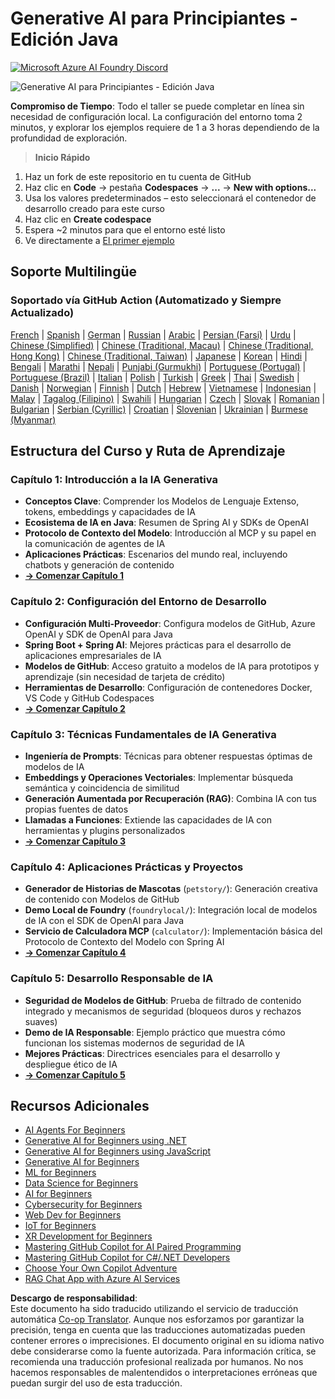 <!--
CO_OP_TRANSLATOR_METADATA:
{
  "original_hash": "63b6426b88f6f56398ca3f1fbfc30889",
  "translation_date": "2025-07-29T14:14:24+00:00",
  "source_file": "README.md",
  "language_code": "es"
}
-->
# Generative AI para Principiantes - Edición Java
[![Microsoft Azure AI Foundry Discord](https://dcbadge.limes.pink/api/server/ByRwuEEgH4)](https://discord.com/invite/ByRwuEEgH4)

![Generative AI para Principiantes - Edición Java](../../translated_images/beg-genai-series.8b48be9951cc574c25f8a3accba949bfd03c2f008e2c613283a1b47316fbee68.es.png)

**Compromiso de Tiempo**: Todo el taller se puede completar en línea sin necesidad de configuración local. La configuración del entorno toma 2 minutos, y explorar los ejemplos requiere de 1 a 3 horas dependiendo de la profundidad de exploración.

> **Inicio Rápido**

1. Haz un fork de este repositorio en tu cuenta de GitHub
2. Haz clic en **Code** → pestaña **Codespaces** → **...** → **New with options...**
3. Usa los valores predeterminados – esto seleccionará el contenedor de desarrollo creado para este curso
4. Haz clic en **Create codespace**
5. Espera ~2 minutos para que el entorno esté listo
6. Ve directamente a [El primer ejemplo](./02-SetupDevEnvironment/README.md#step-2-create-a-github-personal-access-token)

## Soporte Multilingüe

### Soportado vía GitHub Action (Automatizado y Siempre Actualizado)

[French](../fr/README.md) | [Spanish](./README.md) | [German](../de/README.md) | [Russian](../ru/README.md) | [Arabic](../ar/README.md) | [Persian (Farsi)](../fa/README.md) | [Urdu](../ur/README.md) | [Chinese (Simplified)](../zh/README.md) | [Chinese (Traditional, Macau)](../mo/README.md) | [Chinese (Traditional, Hong Kong)](../hk/README.md) | [Chinese (Traditional, Taiwan)](../tw/README.md) | [Japanese](../ja/README.md) | [Korean](../ko/README.md) | [Hindi](../hi/README.md) | [Bengali](../bn/README.md) | [Marathi](../mr/README.md) | [Nepali](../ne/README.md) | [Punjabi (Gurmukhi)](../pa/README.md) | [Portuguese (Portugal)](../pt/README.md) | [Portuguese (Brazil)](../br/README.md) | [Italian](../it/README.md) | [Polish](../pl/README.md) | [Turkish](../tr/README.md) | [Greek](../el/README.md) | [Thai](../th/README.md) | [Swedish](../sv/README.md) | [Danish](../da/README.md) | [Norwegian](../no/README.md) | [Finnish](../fi/README.md) | [Dutch](../nl/README.md) | [Hebrew](../he/README.md) | [Vietnamese](../vi/README.md) | [Indonesian](../id/README.md) | [Malay](../ms/README.md) | [Tagalog (Filipino)](../tl/README.md) | [Swahili](../sw/README.md) | [Hungarian](../hu/README.md) | [Czech](../cs/README.md) | [Slovak](../sk/README.md) | [Romanian](../ro/README.md) | [Bulgarian](../bg/README.md) | [Serbian (Cyrillic)](../sr/README.md) | [Croatian](../hr/README.md) | [Slovenian](../sl/README.md) | [Ukrainian](../uk/README.md) | [Burmese (Myanmar)](../my/README.md)

## Estructura del Curso y Ruta de Aprendizaje

### **Capítulo 1: Introducción a la IA Generativa**
- **Conceptos Clave**: Comprender los Modelos de Lenguaje Extenso, tokens, embeddings y capacidades de IA
- **Ecosistema de IA en Java**: Resumen de Spring AI y SDKs de OpenAI
- **Protocolo de Contexto del Modelo**: Introducción al MCP y su papel en la comunicación de agentes de IA
- **Aplicaciones Prácticas**: Escenarios del mundo real, incluyendo chatbots y generación de contenido
- **[→ Comenzar Capítulo 1](./01-IntroToGenAI/README.md)**

### **Capítulo 2: Configuración del Entorno de Desarrollo**
- **Configuración Multi-Proveedor**: Configura modelos de GitHub, Azure OpenAI y SDK de OpenAI para Java
- **Spring Boot + Spring AI**: Mejores prácticas para el desarrollo de aplicaciones empresariales de IA
- **Modelos de GitHub**: Acceso gratuito a modelos de IA para prototipos y aprendizaje (sin necesidad de tarjeta de crédito)
- **Herramientas de Desarrollo**: Configuración de contenedores Docker, VS Code y GitHub Codespaces
- **[→ Comenzar Capítulo 2](./02-SetupDevEnvironment/README.md)**

### **Capítulo 3: Técnicas Fundamentales de IA Generativa**
- **Ingeniería de Prompts**: Técnicas para obtener respuestas óptimas de modelos de IA
- **Embeddings y Operaciones Vectoriales**: Implementar búsqueda semántica y coincidencia de similitud
- **Generación Aumentada por Recuperación (RAG)**: Combina IA con tus propias fuentes de datos
- **Llamadas a Funciones**: Extiende las capacidades de IA con herramientas y plugins personalizados
- **[→ Comenzar Capítulo 3](./03-CoreGenerativeAITechniques/README.md)**

### **Capítulo 4: Aplicaciones Prácticas y Proyectos**
- **Generador de Historias de Mascotas** (`petstory/`): Generación creativa de contenido con Modelos de GitHub
- **Demo Local de Foundry** (`foundrylocal/`): Integración local de modelos de IA con el SDK de OpenAI para Java
- **Servicio de Calculadora MCP** (`calculator/`): Implementación básica del Protocolo de Contexto del Modelo con Spring AI
- **[→ Comenzar Capítulo 4](./04-PracticalSamples/README.md)**

### **Capítulo 5: Desarrollo Responsable de IA**
- **Seguridad de Modelos de GitHub**: Prueba de filtrado de contenido integrado y mecanismos de seguridad (bloqueos duros y rechazos suaves)
- **Demo de IA Responsable**: Ejemplo práctico que muestra cómo funcionan los sistemas modernos de seguridad de IA
- **Mejores Prácticas**: Directrices esenciales para el desarrollo y despliegue ético de IA
- **[→ Comenzar Capítulo 5](./05-ResponsibleGenAI/README.md)**

## Recursos Adicionales

- [AI Agents For Beginners](https://github.com/microsoft/ai-agents-for-beginners)
- [Generative AI for Beginners using .NET](https://github.com/microsoft/Generative-AI-for-beginners-dotnet)
- [Generative AI for Beginners using JavaScript](https://github.com/microsoft/generative-ai-with-javascript)
- [Generative AI for Beginners](https://github.com/microsoft/generative-ai-for-beginners)
- [ML for Beginners](https://aka.ms/ml-beginners)
- [Data Science for Beginners](https://aka.ms/datascience-beginners)
- [AI for Beginners](https://aka.ms/ai-beginners)
- [Cybersecurity for Beginners](https://github.com/microsoft/Security-101)
- [Web Dev for Beginners](https://aka.ms/webdev-beginners)
- [IoT for Beginners](https://aka.ms/iot-beginners)
- [XR Development for Beginners](https://github.com/microsoft/xr-development-for-beginners)
- [Mastering GitHub Copilot for AI Paired Programming](https://aka.ms/GitHubCopilotAI)
- [Mastering GitHub Copilot for C#/.NET Developers](https://github.com/microsoft/mastering-github-copilot-for-dotnet-csharp-developers)
- [Choose Your Own Copilot Adventure](https://github.com/microsoft/CopilotAdventures)
- [RAG Chat App with Azure AI Services](https://github.com/Azure-Samples/azure-search-openai-demo-java)

**Descargo de responsabilidad**:  
Este documento ha sido traducido utilizando el servicio de traducción automática [Co-op Translator](https://github.com/Azure/co-op-translator). Aunque nos esforzamos por garantizar la precisión, tenga en cuenta que las traducciones automatizadas pueden contener errores o imprecisiones. El documento original en su idioma nativo debe considerarse como la fuente autorizada. Para información crítica, se recomienda una traducción profesional realizada por humanos. No nos hacemos responsables de malentendidos o interpretaciones erróneas que puedan surgir del uso de esta traducción.